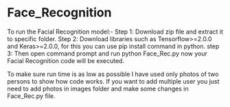 # Face_Recognition

To run the Facial Recognition model:-
Step 1: Download zip file and extract it to specific folder.
Step 2: Download libraries such as Tensorflow>=2.0.0 and Keras>=2.0.0, for this you can use pip install command in python.
step 3: Then open command prompt and run python Face_Rec.py now your Facial Recognition code will be executed.

To make sure run time is as low as possible I have used only photos of two persons to show how code works. If you want to add multiple user you just need to add photos in images folder and make some changes in Face_Rec.py file.

